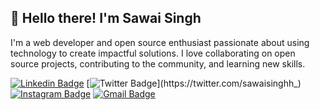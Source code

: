 ## 👋 Hello there! I'm Sawai Singh
I'm a web developer and open source enthusiast passionate about using technology to create impactful solutions. I love collaborating on open source projects, contributing to the community, and learning new skills.


[![Linkedin Badge](https://img.shields.io/badge/-sawaisingh-blue?style=flat-square&logo=Linkedin&logoColor=white&link=https://www.linkedin.com/in/sawaisingh/)](https://www.linkedin.com/in/sawair-singh-rajpurohit-7012721b1/)
[![Twitter Badge](https://img.shields.io/badge/-@sawaisinghh_-1ca0f1?style=flat-square&labelColor=1ca0f1&logo=twitter&logoColor=white&link=https://twitter.com/sawaisinghh_)](https://twitter.com/sawaisinghh_)
[![Instagram Badge](https://img.shields.io/badge/-@thesawaisingh_-f56040?style=flat-square&logo=instagram&logoColor=white&link=https://instagram.com/thesawaisingh_/)](https://instagram.com/thesawaisingh)
[![Gmail Badge](https://img.shields.io/badge/-sawairajpurohit1037@gmail.com-db4437?style=flat-square&logo=Gmail&logoColor=white&link=mailto:sawairajpurohit1037@gmail.com)](mailto:sawairajpurohit1037@gmail.com)
